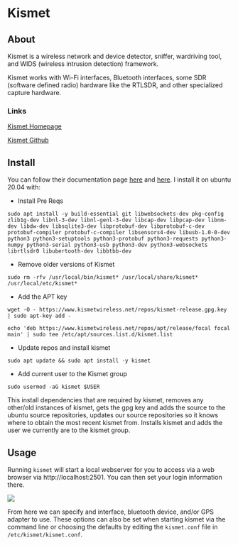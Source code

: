 # Kismet

## About

Kismet is a wireless network and device detector, sniffer, wardriving tool, and WIDS (wireless intrusion detection) framework.

Kismet works with Wi-Fi interfaces, Bluetooth interfaces, some SDR (software defined radio) hardware like the RTLSDR, and other specialized capture hardware.

### Links

[Kismet Homepage](https://www.kismetwireless.net/)

[Kismet Github](https://github.com/kismetwireless/kismet)

## Install

You can follow their documentation page [here](https://www.kismetwireless.net/docs/readme/quickstart/) and [here](https://www.kismetwireless.net/docs/readme/packages/). I install it on ubuntu 20.04 with:

* Install Pre Reqs

```
sudo apt install -y build-essential git libwebsockets-dev pkg-config zlib1g-dev libnl-3-dev libnl-genl-3-dev libcap-dev libpcap-dev libnm-dev libdw-dev libsqlite3-dev libprotobuf-dev libprotobuf-c-dev protobuf-compiler protobuf-c-compiler libsensors4-dev libusb-1.0-0-dev python3 python3-setuptools python3-protobuf python3-requests python3-numpy python3-serial python3-usb python3-dev python3-websockets librtlsdr0 libubertooth-dev libbtbb-dev
```

* Remove older versions of Kismet

```
sudo rm -rfv /usr/local/bin/kismet* /usr/local/share/kismet* /usr/local/etc/kismet*
```

* Add the APT key

```
wget -O - https://www.kismetwireless.net/repos/kismet-release.gpg.key | sudo apt-key add -
```

```
echo 'deb https://www.kismetwireless.net/repos/apt/release/focal focal main' | sudo tee /etc/apt/sources.list.d/kismet.list
```

* Update repos and install kismet

```
sudo apt update && sudo apt install -y kismet
```

* Add current user to the Kismet group

```
sudo usermod -aG kismet $USER
```

This install dependencies that are required by kismet, removes any other/old instances of kismet, gets the gpg key and adds the source to the ubuntu source repositories, updates our source repositories so it knows where to obtain the most recent kismet from. Installs kismet and adds the user we currently are to the kismet group.

## Usage

Running `kismet` will start a local webserver for you to access via a web browser via http://localhost:2501. You can then set your login information there.

![](https://cybersec.th4ntis.com/~gitbook/image?url=https%3A%2F%2F667808901-files.gitbook.io%2F%7E%2Ffiles%2Fv0%2Fb%2Fgitbook-x-prod.appspot.com%2Fo%2Fspaces%252FTdW22AGCceN8oUXfdlKI%252Fuploads%252FJ4JurAjpNe18SxV3cMY2%252Fimage.png%3Falt%3Dmedia%26token%3D1db5c8e7-9f0c-4632-a43e-07678d2ba52c\&width=768\&dpr=4\&quality=100\&sign=a544d3a3\&sv=2)

From here we can specify and interface, bluetooth device, and/or GPS adapter to use. These options can also be set when starting kismet via the command line or choosing the defaults by editing the `kismet.conf` file in `/etc/kismet/kismet.conf`.
